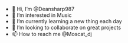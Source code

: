 - 👋 Hi, I’m @Deansharp987
- 👀 I’m interested in Music
- 🌱 I’m currently learning a new thing each day
- 💞️ I’m looking to collaborate on great projects
- 📫 How to reach me @Moscat_dj

<!---
Deansharp987/Deansharp987 is a ✨ special ✨ repository because its `README.md` (this file) appears on your GitHub profile.
You can click the Preview link to take a look at your changes.
--->
